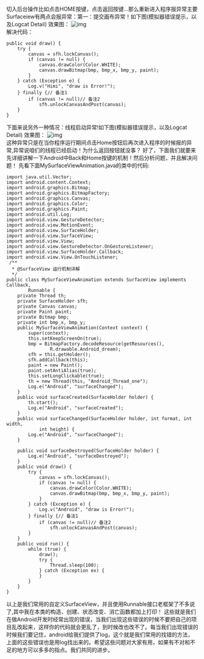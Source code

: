 切入后台操作比如点击HOME按键，点击返回按键...那么重新进入程序报异常主要Surfaceiew有两点会报异常：第一：提交画布异常！如下图(模拟器错误提示，以及Logcat Detail)
效果图：
![img](P)  
解决代码：
```  
public void draw() {
	try {
		canvas = sfh.lockCanvas();
		if (canvas != null) {
			canvas.drawColor(Color.WHITE);
			canvas.drawBitmap(bmp, bmp_x, bmp_y, paint);
		}
	} catch (Exception e) {
		Log.v("Himi", "draw is Error!");
	} finally {// 备注1
		if (canvas != null)// 备注2
			sfh.unlockCanvasAndPost(canvas);
	}
}
```
下面来说另外一种情况：线程启动异常!如下图(模拟器错误提示，以及Logcat Detail)
效果图：
![img](P)  
这种异常只是在当你程序运行期间点击Home按钮后再次进入程序的时候报的异常,异常说咱们的线程已经启动！为什么返回按钮就没事？
好了，下面我们就要来先详细讲解一下Android中Back和Home按键的机制！然后分析问题，并且解决问题！
先看下面MySurfaceViewAnimation.java的类中的代码:
```  
import java.util.Vector;
import android.content.Context;
import android.graphics.Bitmap;
import android.graphics.BitmapFactory;
import android.graphics.Canvas;
import android.graphics.Color;
import android.graphics.Paint;
import android.util.Log;
import android.view.GestureDetector;
import android.view.MotionEvent;
import android.view.SurfaceHolder;
import android.view.SurfaceView;
import android.view.View;
import android.view.GestureDetector.OnGestureListener;
import android.view.SurfaceHolder.Callback;
import android.view.View.OnTouchListener;
 /**
  * @SurfaceView 运行机制详解
  */
public class MySurfaceViewAnimation extends SurfaceView implements Callback,
		Runnable {
	private Thread th;
	private SurfaceHolder sfh;
	private Canvas canvas;
	private Paint paint;
	private Bitmap bmp;
	private int bmp_x, bmp_y;
	public MySurfaceViewAnimation(Context context) {
		super(context);
		this.setKeepScreenOn(true);
		bmp = BitmapFactory.decodeResource(getResources(),
				R.drawable.Android_dream);
		sfh = this.getHolder();
		sfh.addCallback(this);
		paint = new Paint();
		paint.setAntiAlias(true);
		this.setLongClickable(true);
		th = new Thread(this, "Android_Thread_one");
		Log.e("Android", "surfaceChanged");
	}
	public void surfaceCreated(SurfaceHolder holder) {
		th.start();
		Log.e("Android", "surfaceCreated");
	}
	public void surfaceChanged(SurfaceHolder holder, int format, int width,
			int height) {
		Log.e("Android", "surfaceChanged");
	}

	public void surfaceDestroyed(SurfaceHolder holder) {
		Log.e("Android", "surfaceDestroyed");
	}
	public void draw() {
		try {
			canvas = sfh.lockCanvas();
			if (canvas != null) {
				canvas.drawColor(Color.WHITE);
				canvas.drawBitmap(bmp, bmp_x, bmp_y, paint);
			}
		} catch (Exception e) {
			Log.v("Android", "draw is Error!");
		} finally {// 备注1
			if (canvas != null)// 备注2
				sfh.unlockCanvasAndPost(canvas);
		}
	}
	public void run() {
		while (true) {
			draw();
			try {
				Thread.sleep(100);
			} catch (Exception ex) {
			}
		}
	}
}
```
以上是我们常用的自定义SurfaceView，并且使用Runnable接口老框架了不多说了,其中我在本类的构造、创建、状态改变、消亡函数都加上打印！
这些就是我们在做Android开发时经常出现的错误，当我们出现这些错误的时候不要把自己的项目乱改起来，这样你的代码就会更乱了，到时候改也改不了。每当我们出现错误的时候我们要记住，android给我们提供了log，这个就是我们常用的找错的方法，上面的这些错误也是用log找出来的。希望这些问题对大家有用，如果有不对和不足的地方可以多多的指点。我们共同的进步。